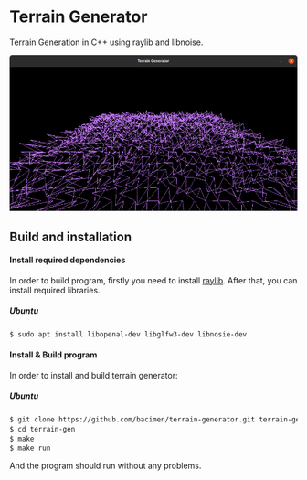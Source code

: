 # Terrain Generator

Terrain Generation in C++ using raylib and libnoise.

<img src="./img/program_window.png">



## Build and installation

#### Install required dependencies
In order to build program, firstly you need to install [raylib](https://github.com/raysan5/raylib/wiki/Working-on-GNU-Linux). After that, you can install required libraries.

##### Ubuntu
```bash
$ sudo apt install libopenal-dev libglfw3-dev libnosie-dev
```





#### Install & Build program

In order to install and build terrain generator:

##### Ubuntu
```bash
$ git clone https://github.com/bacimen/terrain-generator.git terrain-gen
$ cd terrain-gen
$ make
$ make run
```

And the program should run without any problems.

